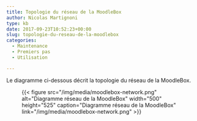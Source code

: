 ```yaml
---
title: Topologie du réseau de la MoodleBox
author: Nicolas Martignoni
type: kb
date: 2017-09-23T10:52:23+00:00
slug: topologie-du-reseau-de-la-moodlebox
categories:
  - Maintenance
  - Premiers pas
  - Utilisation

---
```

Le diagramme ci-dessous décrit la topologie du réseau de la MoodleBox.<figure id="attachment_697" style="max-width: 500px" class="wp-caption alignnone">

{{< figure src="/img/media/moodlebox-network.png" alt="Diagramme réseau de la MoodleBox" width="500" height="525" caption="Diagramme réseau de la MoodleBox" link="/img/media/moodlebox-network.png" >}}
